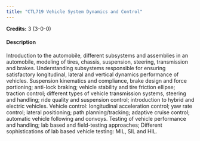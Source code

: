 ```yaml
---
title: "CTL719 Vehicle System Dynamics and Control"
---
```

**Credits:** 3 (3-0-0)

#### Description
Introduction to the automobile, different subsystems and assemblies in an automobile, modeling of tires, chassis, suspension, steering, transmission and brakes. Understanding subsystems responsible for ensuring satisfactory longitudinal, lateral and vertical dynamics performance of vehicles. Suspension kinematics and compliance, brake design and force portioning; anti-lock braking; vehicle stability and tire friction ellipse; traction control; different types of vehicle transmission systems, steering and handling; ride quality and suspension control; introduction to hybrid and electric vehicles. Vehicle control: longitudinal acceleration control; yaw rate control; lateral positioning; path planning/tracking; adaptive cruise control; automatic vehicle following and convoys. Testing of vehicle performance and handling; lab based and field-testing approaches; Different sophistications of lab based vehicle testing: MIL, SIL and HIL.